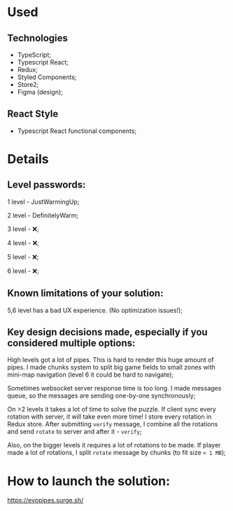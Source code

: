 # Used

## Technologies

-   TypeScript;
-   Typescript React;
-   Redux;
-   Styled Components;
-   Store2;
-   Figma (design);

## React Style

-   Typescript React functional components;

# Details

## Level passwords:

1 level - JustWarmingUp;

2 level - DefinitelyWarm;

3 level - ❌;

4 level - ❌;

5 level - ❌;

6 level - ❌;

## Known limitations of your solution:

5,6 level has a bad UX experience. (No optimization issues!);

## Key design decisions made, especially if you considered multiple options:

High levels got a lot of pipes. This is hard to render this huge amount of pipes. I made chunks system to split big game fields to small zones with mini-map navigation (level 6 it could be hard to navigate);

Sometimes websocket server response time is too long. I made messages queue, so the messages are sending one-by-one synchronously;

On >2 levels it takes a lot of time to solve the puzzle. If client sync every rotation with server, it will take even more time! I store every rotation in Redux store. After submitting `verify` message, I combine all the rotations and send `rotate` to server and after it - `verify`;

Also, on the bigger levels it requires a lot of rotations to be made. If player made a lot of rotations, I split `rotate` message by chunks (to fit size `< 1 MB`);

# How to launch the solution:

https://evopipes.surge.sh/
